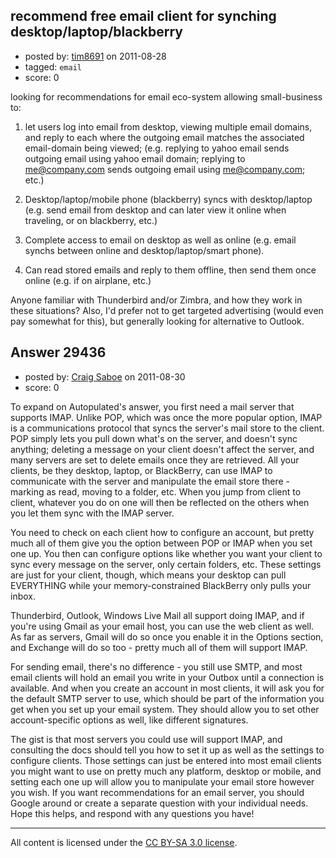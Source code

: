 ## recommend free email client for synching desktop/laptop/blackberry

- posted by: [tim8691](https://stackexchange.com/users/-1/13002-tim8691) on 2011-08-28
- tagged: `email`
- score: 0

looking for recommendations for email eco-system allowing small-business to:

1. let users log into email from desktop, viewing multiple email domains, and reply to each where the outgoing email matches the associated email-domain being viewed; (e.g. replying to yahoo email sends outgoing email using yahoo email domain; replying to me@company.com sends outgoing email using me@company.com; etc.)

2. Desktop/laptop/mobile phone (blackberry) syncs with desktop/laptop (e.g. send email from desktop and can later view it online when traveling, or on blackberry, etc.)

3. Complete access to email on desktop as well as online (e.g. email synchs between online and desktop/laptop/smart phone).

4. Can read stored emails and reply to them offline, then send them once online (e.g. if on airplane, etc.)

Anyone familiar with Thunderbird and/or Zimbra, and how they work in these situations? Also, I'd prefer not to get targeted advertising (would even pay somewhat for this), but generally looking for alternative to Outlook. 
  


## Answer 29436

- posted by: [Craig Saboe](https://stackexchange.com/users/-1/12715-craig-saboe) on 2011-08-30
- score: 0

To expand on Autopulated's answer, you first need a mail server that supports IMAP. Unlike POP, which was once the more popular option, IMAP is a communications protocol that syncs the server's mail store to the client. POP simply lets you pull down what's on the server, and doesn't sync anything; deleting a message on your client doesn't affect the server, and many servers are set to delete emails once they are retrieved. All your clients, be they desktop, laptop, or BlackBerry, can use IMAP to communicate with the server and manipulate the email store there - marking as read, moving to a folder, etc. When you jump from client to client, whatever you do on one will then be reflected on the others when you let them sync with the IMAP server.

You need to check on each client how to configure an account, but pretty much all of them give you the option between POP or IMAP when you set one up. You then can configure options like whether you want your client to sync every message on the server, only certain folders, etc. These settings are just for your client, though, which means your desktop can pull EVERYTHING while your memory-constrained BlackBerry only pulls your inbox.

Thunderbird, Outlook, Windows Live Mail all support doing IMAP, and if you're using Gmail as your email host, you can use the web client as well. As far as servers, Gmail will do so once you enable it in the Options section, and Exchange will do so too - pretty much all of them will support IMAP.

For sending email, there's no difference - you still use SMTP, and most email clients will hold an email you write in your Outbox until a connection is available. And when you create an account in most clients, it will ask you for the default SMTP server to use, which should be part of the information you get when you set up your email system.  They should allow you to set other account-specific options as well, like different signatures.

The gist is that most servers you could use will support IMAP, and consulting the docs should tell you how to set it up as well as the settings to configure clients. Those settings can just be entered into most email clients you might want to use on pretty much any platform, desktop or mobile, and setting each one up will allow you to manipulate your email store however you wish. If you want recommendations for an email server, you should Google around or create a separate question with your individual needs. Hope this helps, and respond with any questions you have!



---

All content is licensed under the [CC BY-SA 3.0 license](https://creativecommons.org/licenses/by-sa/3.0/).
